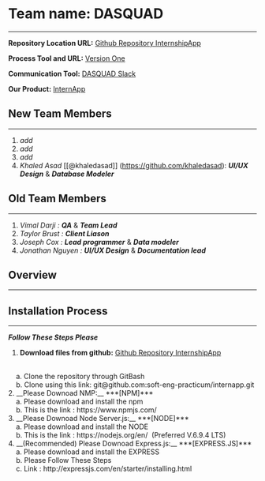 # Team name: DASQUAD 
---
**Repository Location URL:**  [Github Repository InternshipApp]( https://github.com/soft-eng-practicum/internapp )

**Process Tool and URL:**  [Version One]( https://www9.v1host.com/GeorgiaGwinnettCollege/ )

**Communication Tool:**  [DASQUAD Slack](https://ggc-dev.slack.com/messages/intern_app/)

**Our Product:**  [InternApp](http://ggc-internapp.herokuapp.com/)

## New Team Members
__________
1. *add*  <br>
2. *add*  <br>
3. *add*  <br>
4. *Khaled Asad* [[@khaledasad]] (https://github.com/khaledasad):  ***UI/UX Design*** & ***Database Modeler***<br>

## Old Team Members
---------
1. *Vimal Darji :*  ***QA*** & ***Team Lead*** <br>
2. *Taylor Brust :* ***Client Liason*** <br>
3. *Joseph Cox :*   ***Lead programmer*** & ***Data modeler***   
4. *Jonathan Nguyen :* ***UI/UX Design*** & ***Documentation lead***<br>

##  Overview
---




## Installation Process
---
***Follow These Steps Please*** <br/>
1. __Download files from github:__ [Github Repository InternshipApp]( https://github.com/soft-eng-practicum/internapp )
<br/>
	&nbsp;&nbsp;&nbsp;&nbsp;a. Clone the repository through GitBash<br/>
	&nbsp;&nbsp;&nbsp;&nbsp;b. Clone using this link:  git@github.com:soft-eng-practicum/internapp.git
<br/>
2. __Please Downoad NMP:__  ***[NPM]***
<br/>
    &nbsp;&nbsp;&nbsp;&nbsp;a. Please download and install the npm <br/>
    &nbsp;&nbsp;&nbsp;&nbsp;b. This is the link : https://www.npmjs.com/
<br/>
3. __Please Downoad Node Server.js:__  ***[NODE]***
<br/>
    &nbsp;&nbsp;&nbsp;&nbsp;a. Please download and install the NODE <br/>
    &nbsp;&nbsp;&nbsp;&nbsp;b. This is the link : https://nodejs.org/en/ &nbsp;(Preferred V.6.9.4 LTS)
<br/>
4. __(Recommended) Please Downoad Express.js:__  ***[EXPRESS.JS]***
<br/>
   &nbsp;&nbsp;&nbsp;&nbsp;a. Please download and install the EXPRESS <br/>
   &nbsp;&nbsp;&nbsp;&nbsp;b. Please Follow These Steps <br/>
   &nbsp;&nbsp;&nbsp;&nbsp;c. Link : http://expressjs.com/en/starter/installing.html
<br/>
	
	
